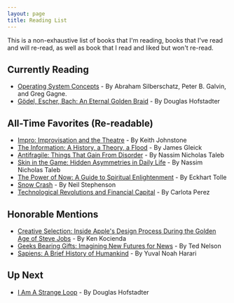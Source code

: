 ```yaml
---
layout: page
title: Reading List
---
```


This is a non-exhaustive list of books that I'm reading, books that I've read and will re-read, as well as book that I read and liked but won't re-read.

## Currently Reading
* [Operating System Concepts](https://www.amazon.com/Operating-System-Concepts-Abraham-Silberschatz/dp/1118063333/ref=sr_1_2?crid=32PGKHUAJ1L4H&keywords=operating+system+concepts&qid=1548030591&s=Books&sprefix=operating+systes%2Cstripbooks%2C1114&sr=1-2) - By Abraham Silberschatz, Peter B. Galvin, and Greg Gagne.
* [Gödel, Escher, Bach: An Eternal Golden Braid](https://www.amazon.com/Gödel-Escher-Bach-Eternal-Golden/dp/0465026567) - By Douglas Hofstadter

## All-Time Favorites (Re-readable)
* [Impro: Improvisation and the Theatre](https://www.amazon.com/Impro-Improvisation-Theatre-Keith-Johnstone/dp/0878301178) - By Keith Johnstone
* [The Information: A History, a Theory, a Flood](https://www.amazon.com/Information-History-Theory-Flood/dp/0375423729/ref=sr_1_1?crid=MQ5RFBFBAH8W&keywords=the+information+a+history%2C+a+theory%2C+a+flood&qid=1548033103&s=Books&sprefix=the+information%2Cstripbooks%2C145&sr=1-1) - By James Gleick
* [Antifragile: Things That Gain From Disorder](https://www.amazon.com/Impro-Improvisation-Theatre-Keith-Johnstone/dp/0878301178) - By Nassim Nicholas Taleb
* [Skin in the Game: Hidden Asymmetries in Daily Life](https://www.amazon.com/Skin-Game-Hidden-Asymmetries-Daily/dp/042528462X/ref=sr_1_2?keywords=skin+in+the+game&qid=1548030393&s=Books&sr=1-2) - By Nassim Nicholas Taleb
* [The Power of Now: A Guide to Spiritual Enlightenment](https://www.amazon.com/Power-Now-Guide-Spiritual-Enlightenment/dp/1577314808/ref=sr_1_1?keywords=the+power+of+now&qid=1548030535&s=Books&sr=1-1) - By Eckhart Tolle
* [Snow Crash](https://www.amazon.com/Snow-Crash-Neal-Stephenson/dp/0553380958/ref=sr_1_1?keywords=snow+crash&qid=1548033168&s=Books&sr=1-1) - By Neil Stephenson
* [Technological Revolutions and Financial Capital](https://www.amazon.com/s?k=technological+revolutions+and+financial+capital&i=stripbooks&crid=29DEG1IJNBIQT&sprefix=technological+rev%2Cstripbooks%2C143&ref=nb_sb_ss_i_1_17) - By Carlota Perez

## Honorable Mentions
* [Creative Selection: Inside Apple's Design Process During the Golden Age of Steve Jobs](https://www.amazon.com/Creative-Selection-Inside-Apples-Process/dp/1250194466/ref=sr_1_1?keywords=creative+selection&qid=1548030209&s=Books&sr=1-1) - By Ken Kocienda
* [Geeks Bearing Gifts: Imagining New Futures for News](https://www.amazon.com/Geeks-Bearing-Gifts-Imagining-Futures-ebook/dp/B00PCKIL7C) - By Ted Nelson
* [Sapiens: A Brief History of Humankind](https://www.amazon.com/Sapiens-Humankind-Yuval-Noah-Harari/dp/0062316095) - By Yuval Noah Harari

## Up Next
* [I Am A Strange Loop](https://www.amazon.com/Am-Strange-Loop-Douglas-Hofstadter/dp/0465030793) - By Douglas Hofstadter
